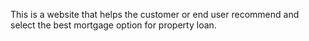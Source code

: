 This is a website that helps the customer or end user recommend and select the best mortgage option for property loan.